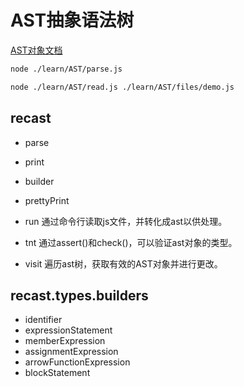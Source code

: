 # AST抽象语法树

[AST对象文档](https://developer.mozilla.org/en-US/docs/Mozilla/Projects/SpiderMonkey/Parser_API)

``` bash
node ./learn/AST/parse.js

node ./learn/AST/read.js ./learn/AST/files/demo.js
```

## recast

- parse
- print
- builder
- prettyPrint

- run 通过命令行读取js文件，并转化成ast以供处理。
- tnt 通过assert()和check()，可以验证ast对象的类型。
- visit 遍历ast树，获取有效的AST对象并进行更改。

## recast.types.builders

- identifier
- expressionStatement
- memberExpression
- assignmentExpression
- arrowFunctionExpression
- blockStatement
